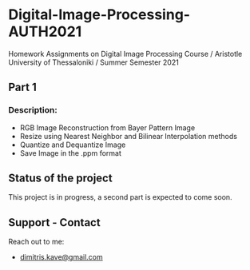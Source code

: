 # Digital-Image-Processing-AUTH2021
Homework Assignments on Digital Image Processing Course / Aristotle University of Thessaloniki / Summer Semester 2021

## Part 1
### Description:

- RGB Image Reconstruction from Bayer Pattern Image
- Resize using Nearest Neighbor and Bilinear Interpolation methods
- Quantize and Dequantize Image
- Save Image in the .ppm format


## Status of the project
This project is in progress, a second part is expected to come soon.

## Support - Contact
Reach out to me:
- dimitris.kave@gmail.com
